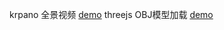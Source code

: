 krpano 全景视频
<a href="https://lookforlycorisradiata.github.io/learn/player/krpano.html?xml=examples/videopano/videopano.xml">demo</a>
threejs OBJ模型加载
<a href="https://lookforlycorisradiata.github.io/learn/threejs/3d_OBJ.html">demo</a>